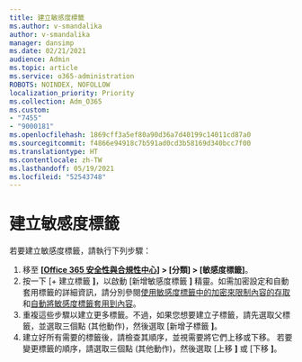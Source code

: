 ```yaml
---
title: 建立敏感度標籤
ms.author: v-smandalika
author: v-smandalika
manager: dansimp
ms.date: 02/21/2021
audience: Admin
ms.topic: article
ms.service: o365-administration
ROBOTS: NOINDEX, NOFOLLOW
localization_priority: Priority
ms.collection: Adm_O365
ms.custom:
- "7455"
- "9000181"
ms.openlocfilehash: 1869cff3a5ef80a90d36a7d40199c14011cd87a0
ms.sourcegitcommit: f4866e94918c7b591ad0cd3b58169d340bcc7f00
ms.translationtype: HT
ms.contentlocale: zh-TW
ms.lasthandoff: 05/19/2021
ms.locfileid: "52543748"
---
```

# <a name="create-a-sensitivity-label"></a>建立敏感度標籤

若要建立敏感度標籤，請執行下列步驟：

1. 移至 **[[Office 365 安全性與合規性中心](https://sip.protection.office.com/)] > [分類] > [敏感度標籤]**。
2. 按一下 [+ 建立標籤 **]**，以啟動 [新增敏感度標籤 **]** 精靈。如需加密設定和自動套用標籤的詳細資訊，請分別參閱[使用敏感度標籤中的加密來限制內容的存取](/microsoft-365/compliance/encryption-sensitivity-labels)和[自動將敏感度標籤套用到內容](/microsoft-365/compliance/apply-sensitivity-label-automatically)。
3. 重複這些步驟以建立更多標籤。不過，如果您想要建立子標籤，請先選取父標籤，並選取三個點 (其他動作)，然後選取 [新增子標籤 **]**。
4. 建立好所有需要的標籤後，請檢查其順序，並視需要將它們上移或下移。 若要變更標籤的順序，請選取三個點 (其他動作)，然後選取 [上移 **]** 或 [下移 **]**。 
